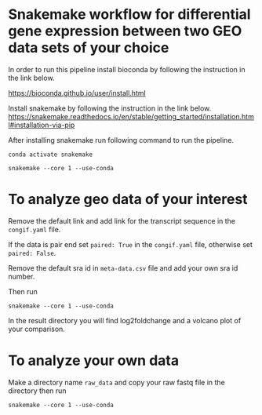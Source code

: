 # Snakemake workflow for differential gene expression between two GEO data sets of your choice

In order to run this pipeline install bioconda by following the instruction in the link below.

https://bioconda.github.io/user/install.html

Install snakemake by following the instruction in the link below.
https://snakemake.readthedocs.io/en/stable/getting_started/installation.html#installation-via-pip

After installing snakemake run following command to run the pipeline. 

```conda activate snakemake```

```snakemake --core 1 --use-conda```

# To analyze geo data of your interest
Remove the default link and add link for the transcript sequence in the ```congif.yaml``` file.

If the data is pair end set ```paired: True``` in the ```congif.yaml``` file, otherwise set ```paired: False```. 

Remove the default sra id in ```meta-data.csv``` file and add your own sra id number.

Then run

```snakemake --core 1 --use-conda```

In the result directory you will find log2foldchange and a volcano plot of your comparison.

# To analyze your own data

Make a directory name ```raw_data``` and copy your raw fastq file in the directory then run

```snakemake --core 1 --use-conda```

